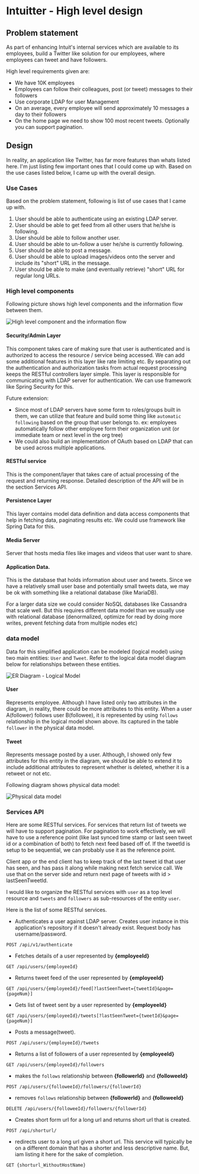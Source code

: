 # Intuitter - High level design

## Problem statement
As part of enhancing Intuit's internal services which are available to its employees, build a Twitter like solution for our employees, where employees can tweet and have followers.

High level requirements given are:
* We have 10K employees
* Employees can follow their colleagues, post (or tweet) messages to their followers
* Use corporate LDAP for user Management
* On an average, every employee will send approximately 10 messages a day to their followers
* On the home page we need to show 100 most recent tweets. Optionally you can support pagination.

## Design
In reality, an application like Twitter, has far more features than whats listed here. I'm just listing few important ones that I could come up with. Based on the use cases listed below, I came up with the overall design.

### Use Cases
Based on the problem statement, following is  list of use cases that I came up with.

1. User should be able to authenticate using an existing LDAP server.
1. User should be able to get feed from all other users that he/she is following.
1. User should be able to follow another user.
1. User should be able to un-follow a user he/she is currently following.
1. User should be able to post a message.
1. User should be able to upload images/videos onto the server and include its "short" URL in the message.
1. User should be able to make (and eventually retrieve) "short" URL for regular long URLs.

###  High level components

Following picture shows high level components and the information flow between them.

![High level component and the information flow](DataFlowDiagram.png)

#### Security/Admin Layer
This component takes care of making sure that user is authenticated and is authorized to access the resource / service being accessed. We can add some additional features in this layer like rate limiting etc. By separating out the authentication and authorization tasks from actual request processing keeps the RESTful controllers layer simple. This layer is responsible for communicating with LDAP server for authentication. We can use framework like Spring Security for this.

Future extension:
* Since most of LDAP servers have some form to roles/groups built in them, we can utilize that feature and build some thing like `automatic following` based on the group that user belongs to. ex: employees automatically follow other employee form their organization unit (or immediate team or next level in the org tree)
* We could also build an implementation of OAuth based on LDAP that can be used across multiple applications.

#### RESTful service
This is the component/layer that takes care of actual processing of the request and returning response. Detailed description of the API will be in the section Services API.

#### Persistence Layer
This layer contains model data definition and data access components that help in fetching data, paginating results etc. We could use framework like Spring Data for this.

#### Media Server
Server that hosts media files like images and videos that user want to share.

#### Application Data.
This is the database that holds information about user and tweets. Since we have a relatively small user base and potentially small tweets data, we may be ok with something like a relational database (like MariaDB).

For a larger data size we could consider NoSQL databases like Cassandra that scale well. But this requires different data model than we usually use with relational database (denormalized, optimize for read by doing more writes, prevent fetching data from multiple nodes etc)

### data model
Data for this simplified application can be modeled (logical model) using two main entities: `User` and `Tweet`. Refer to the logical data model diagram below for relationships between these entities.


![ER Diagram - Logical Model](ERDiagram-LogicalModel.png)

#### User
Represents employee. Although I have listed only two attributes in the diagram, in reality, there could be more attributes to this entity. When a user A(follower) follows user B(followee), it is represented by using `follows` relationship in the logical model shown above. Its captured in the table `follower` in the physical data model.

#### Tweet
Represents message posted by a user. Although, I showed only few attributes for this entity in the diagram, we should be able to extend it to include additional attributes to represent whether is deleted, whether it is a retweet or not etc.


Following diagram shows physical data model:

![Physical data model](PhysicalDataModel.png)

### Services API
Here are some RESTful services. For services that return list of tweets we will have to support pagination. For pagination to work effectively, we will have to use a reference point (like last synced time stamp or last seen tweet id or a combination of both) to fetch next feed based off of. If the tweetId is setup to be sequential, we can probably use it as the reference point.

Client app or the end client has to keep track of the last tweet id that user has seen, and has pass it along while making next fetch service call. We use that on the server side and return next page of tweets with id > lastSeenTweetId.

I would like to organize the RESTful services with `user` as a top level resource and `tweets` and `followers` as sub-resources of the entity `user`.

Here is the list of some RESTful services.

* Authenticates a user against LDAP server. Creates user instance in this application's repository if it doesn't already exist. Request body has username/password.
```
POST /api/v1/authenticate
```

* Fetches details of a user represented by **{employeeId}**
```
GET /api/users/{employeeId}
```

* Returns tweet feed of the user represented by **{employeeId}**
```
GET /api/users/{employeeId}/feed[?lastSeenTweet={tweetId}&page={pageNum}]
```

* Gets list of tweet sent by a user represented by **{employeeId}**
```
GET /api/users/{employeeId}/tweets[?lastSeenTweet={tweetId}&page={pageNum}]
```

* Posts a message(tweet).
```
POST /api/users/{employeeId}/tweets
```

* Returns a list of followers of a user represented by **{employeeId}**
```
GET /api/users/{employeeId}/followers
```

* makes the `follows` relationship between **{followerId}** and **{followeeId}**
```
POST /api/users/{followeeId}/followers/{followerId}
```

* removes `follows` relationship between **{followerId}** and **{followeeId}**
```
DELETE /api/users/{followeeId}/followers/{followerId}
```

* Creates short form url for a long url and returns short url that is created.
```
POST /api/shorturl/
```

* redirects user to a long url given a short url. This service will typically be on a different domain that has a shorter and less descriptive name. But, iam listing it here for the sake of completion.
```
GET {shorturl_WithoutHostName}
```
